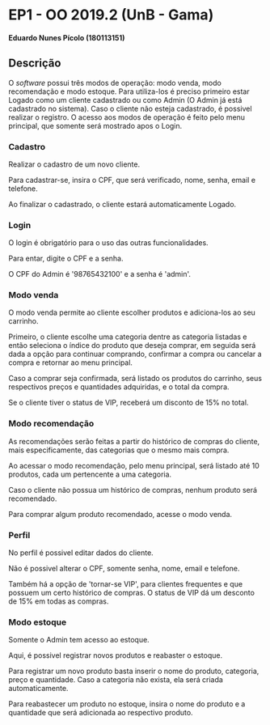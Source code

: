 # EP1 - OO 2019.2 (UnB - Gama)
#### Eduardo Nunes Pícolo (180113151)

## Descrição

O *software* possui três modos de operação: modo venda, modo recomendação e modo estoque. Para utiliza-los é preciso primeiro estar Logado como um cliente cadastrado ou como Admin (O Admin já está cadastrado no sistema). Caso o cliente não esteja cadastrado, é possivel realizar o registro.
O acesso aos modos de operação é feito pelo menu principal, que somente será mostrado apos o Login.

### Cadastro
Realizar o cadastro de um novo cliente.

Para cadastrar-se, insira o CPF, que será verificado, nome, senha, email e telefone.

Ao finalizar o cadastrado, o cliente estará automaticamente Logado.

### Login
O login é obrigatório para o uso das outras funcionalidades.

Para entar, digite o CPF e a senha.

O CPF do Admin é '98765432100' e a senha é 'admin'.

### Modo venda
O modo venda permite ao cliente escolher produtos e adiciona-los ao seu carrinho.

Primeiro, o cliente escolhe uma categoria dentre as categoria listadas e então seleciona o índice do produto que deseja comprar, em seguida será dada a opção para continuar comprando, confirmar a compra ou cancelar a compra e retornar ao menu principal.

Caso a comprar seja confirmada, será listado os produtos do carrinho, seus respectivos preços e quantidades adquiridas, e o total da compra.

Se o cliente tiver o status de VIP, receberá um disconto de 15% no total.

### Modo recomendação
As recomendações serão feitas a partir do histórico de compras do cliente, mais especificamente, das categorias que o mesmo mais compra.

Ao acessar o modo recomendação, pelo menu principal, será listado até 10 produtos, cada um pertencente a uma categoria.

Caso o cliente não possua um histórico de compras, nenhum produto será recomendado.

Para comprar algum produto recomendado, acesse o modo venda.

### Perfil
No perfil é possivel editar dados do cliente.

Não é possivel alterar o CPF, somente senha, nome, email e telefone.

Também há a opção de 'tornar-se VIP', para clientes frequentes e que possuem um certo histórico de compras. O status de VIP dá um desconto de 15% em todas as compras.

### Modo estoque
Somente o Admin tem acesso ao estoque.

Aqui, é possivel registrar novos produtos e reabaster o estoque.

Para registrar um novo produto basta inserir o nome do produto, categoria, preço e quantidade. Caso a categoria não exista, ela será criada automaticamente.

Para reabastecer um produto no estoque, insira o nome do produto e a quantidade que será adicionada ao respectivo produto.